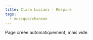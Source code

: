 ```yaml
---
title: Clara Luciani - Respire
tags:
  - musique/chanson
---
```


Page créée automatiquement, mais vide.

